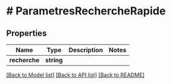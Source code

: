 # # ParametresRechercheRapide

## Properties

Name | Type | Description | Notes
------------ | ------------- | ------------- | -------------
**recherche** | **string** |  |

[[Back to Model list]](../../README.md#models) [[Back to API list]](../../README.md#endpoints) [[Back to README]](../../README.md)
